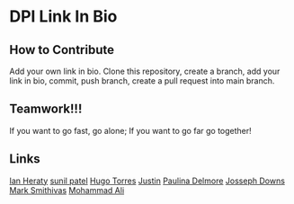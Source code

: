 # DPI Link In Bio

## How to Contribute
Add your own link in bio. Clone this repository, create a branch, add your link in bio, commit, push branch, create a pull request into main branch.

## Teamwork!!!
 If you want to go fast, go alone; If you want to go far go together!

## Links
[Ian Heraty](https://heratyian.github.io)
[sunil patel](https://sunilkumar-techprep.github.io)
[Hugo Torres](https://www.freegeek.org/computer-adoption)
[Justin](https://justin1111111111.github.io/)
[Paulina Delmore](https://pdelmore.github.io/)
[Josseph Downs](https://jdowns525.github.io/)
[Mark Smithivas](https://msmithivas.github.io/)
[Mohammad Ali](https://github.com/karimi65)
